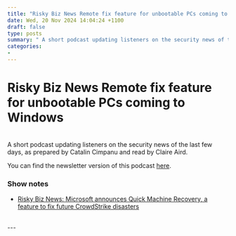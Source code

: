 ```yaml
---
title: "Risky Biz News Remote fix feature for unbootable PCs coming to Windows"
date: Wed, 20 Nov 2024 14:04:24 +1100
draft: false
type: posts
summary: " A short podcast updating listeners on the security news of the last few days, as prepared by Catalin Cimpanu and read by"
categories: 
- 
---
```

# Risky Biz News Remote fix feature for unbootable PCs coming to Windows


<br/>
A short podcast updating listeners on the security news of the last few days, as prepared by Catalin Cimpanu and read by Claire Aird.

You can find the newsletter version of this podcast [here](https://news.risky.biz).

### Show notes

-   [Risky Biz News: Microsoft announces Quick Machine Recovery, a feature to fix future CrowdStrike disasters](https://news.risky.biz/risky-biz-news-microsoft-announces-quick-machine-recovery-a-feature-to-fix-future-crowdstrike-disasters/)

<br/>
---
